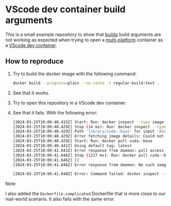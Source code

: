 # VScode dev container build arguments

This is a small example repository to show that [buildx](https://docs.docker.com/reference/cli/docker/buildx/build/) build arguments are not working as expected when trying to open a [multi-platform](https://docs.docker.com/build/guide/multi-platform/#build-using-cross-compilation) container as a [VScode dev container](https://code.visualstudio.com/docs/remote/containers-advanced#_using-build-args).

## How to reproduce

1. Try to build the docker image with the following command:

   ```bash
   docker build --progress=plain --no-cache -t regular-build:test .
   ```

2. See that it works.
3. Try to open this repository in a VScode dev container.
4. See that it fails. With the following error:

   ```bash
   [2024-03-25T10:09:40.415Z] Start: Run: docker inspect --type image cuda--base
   [2024-03-25T10:09:40.429Z] Stop (14 ms): Run: docker inspect --type image cuda--base
   [2024-03-25T10:09:40.429Z] Path 'library/cuda--base' for input 'docker.io/library/cuda--base' failed validation.  Expected path to match regex '/^[a-z0-9]+([._-][a-z0-9]+)*(\/[a-z0-9]+([._-][a-z0-9]+)*)*$/'.
   [2024-03-25T10:09:40.429Z] Error fetching image details: Could not parse image name 'cuda--base'
   [2024-03-25T10:09:40.429Z] Start: Run: docker pull cuda--base
   [2024-03-25T10:09:40.441Z] Using default tag: latest
   [2024-03-25T10:09:41.643Z] Error response from daemon: pull access denied for cuda--base, repository does not exist or may require 'docker login': denied: requested access to the resource is denied
   [2024-03-25T10:09:41.646Z] Stop (1217 ms): Run: docker pull cuda--base
   [2024-03-25T10:09:41.646Z] []
   [2024-03-25T10:09:41.646Z] Error response from daemon: No such image: cuda--base:latest

   [2024-03-25T10:09:41.648Z] Error: Command failed: docker inspect --type image cuda--base
   ```

> [!NOTE]
> I also added the `Dockerfile.complicated` Dockerfile that is more close to our real-world scenario. It also fails with the same error.
